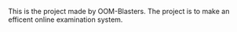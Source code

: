 This is the project made by OOM-Blasters. The project is to make an efficent online examination system.
